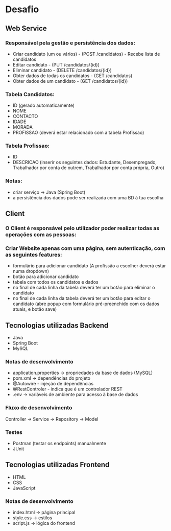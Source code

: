 # Desafio

## Web Service

### Responsável pela gestão e persistência dos dados:
* Criar candidato (um ou vários) - (POST /candidatos) - Recebe lista de candidatos
* Editar candidato - (PUT /candidatos/{id})
* Eliminar candidato - (DELETE /candidatos/{id})
* Obter dados de todas os candidatos - (GET /candidatos)
* Obter dados de um candidato - (GET /candidatos/{id})

### Tabela Candidatos:
* ID (gerado automaticamente)
* NOME 
* CONTACTO 
* IDADE 
* MORADA 
* PROFISSAO (deverá estar relacionado com a tabela Profissao)

### Tabela Profissao:
* ID
* DESCRICAO (inserir os seguintes dados: Estudante, Desempregado, Trabalhador por conta de outrem, 
Trabalhador por conta própria, Outro)

### Notas:
* criar serviço -> Java (Spring Boot)
* a persistência dos dados pode ser realizada com uma BD á tua escolha


## Client


### O Client é responsável pelo utilizador poder realizar todas as operações com as pessoas:

### Criar Website apenas com uma página, sem autenticação, com as seguintes features:
* formulário para adicionar candidato (A profissão a escolher deverá estar numa dropdown)
* botão para adicionar candidato
* tabela com todos os candidatos e dados
* no final de cada linha da tabela deverá ter um botão para eliminar o candidato
* no final de cada linha da tabela deverá ter um botão para editar o candidato (abre popup com formulário pré-preenchido com os dados atuais, e botão save)



## Tecnologias utilizadas Backend
* Java
* Spring Boot
* MySQL

### Notas de desenvolvimento
* application.properties -> propriedades da base de dados (MySQL)
* pom.xml -> dependências do projeto
* @Autowire - injeção de dependências 
* @RestControler - indica que é um controlador REST
* .env -> variáveis de ambiente para acesso à base de dados

### Fluxo de desenvolvimento
Controller -> Service -> Repository -> Model

### Testes
* Postman (testar os endpoints) manualmente
* JUnit


## Tecnologias utilizadas Frontend
* HTML
* CSS
* JavaScript

### Notas de desenvolvimento
* index.html -> página principal
* style.css -> estilos
* script.js -> lógica do frontend